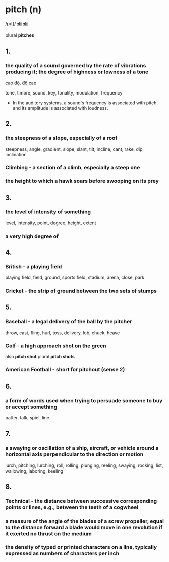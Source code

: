 # pitch (n)

/pɪtʃ/ [🔊](https://www.oxfordlearnersdictionaries.com/media/english/uk_pron/p/pit/pitch/pitch__gb_1.mp3) [🔊](https://www.oxfordlearnersdictionaries.com/media/english/us_pron/p/pit/pitch/pitch__us_1.mp3)

plural **pitches**

## 1.

### the quality of a sound governed by the rate of vibrations producing it; the degree of highness or lowness of a tone

cao độ, độ cao

tone, timbre, sound, key, tonality, modulation, frequency

- In the auditory systems, a sound's frequency is associated with pitch, and its amplitude is associated with loudness.

## 2.

### the steepness of a slope, especially of a roof

steepness, angle, gradient, slope, slant, tilt, incline, cant, rake, dip, inclination

### Climbing - a section of a climb, especially a steep one

### the height to which a hawk soars before swooping on its prey

## 3.

### the level of intensity of something

level, intensity, point, degree, height, extent

### a very high degree of

## 4.

### British - a playing field

playing field, field, ground, sports field, stadium, arena, close, park

### Cricket - the strip of ground between the two sets of stumps

## 5.

### Baseball - a legal delivery of the ball by the pitcher

throw, cast, fling, hurl, toss, delivery, lob, chuck, heave

### Golf - a high approach shot on the green

also **pitch shot** plural **pitch shots**

### American Football - short for pitchout (sense 2)

## 6.

### a form of words used when trying to persuade someone to buy or accept something

patter, talk, spiel, line

## 7.

### a swaying or oscillation of a ship, aircraft, or vehicle around a horizontal axis perpendicular to the direction or motion

lurch, pitching, lurching, roll, rolling, plunging, reeling, swaying, rocking, list, wallowing, laboring, keeling

## 8.

### Technical - the distance between successive corresponding points or lines, e.g., between the teeth of a cogwheel

### a measure of the angle of the blades of a screw propeller, equal to the distance forward a blade would move in one revolution if it exerted no thrust on the medium

### the density of typed or printed characters on a line, typically expressed as numbers of characters per inch